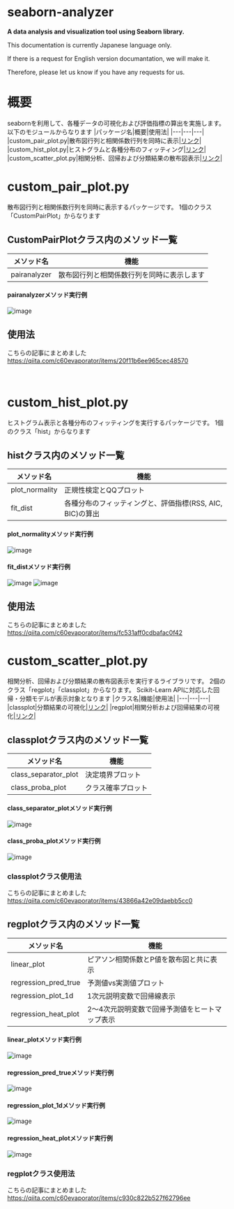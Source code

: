 # seaborn-analyzer
**A data analysis and visualization tool using Seaborn library.**

This documentation is currently Japanese language only.

If there is a request for English version documantation, we will make it.

Therefore, please let us know if you have any requests for us.

# 概要
seabornを利用して、各種データの可視化および評価指標の算出を実施します。
以下のモジュールからなります
|パッケージ名|概要|使用法|
|---|---|---|
|custom_pair_plot.py|散布図行列と相関係数行列を同時に表示|[リンク](https://qiita.com/c60evaporator/items/fc531aff0cdbafac0f42)|
|custom_hist_plot.py|ヒストグラムと各種分布のフィッティング|[リンク](https://qiita.com/c60evaporator/items/fc531aff0cdbafac0f42)|
|custom_scatter_plot.py|相関分析、回帰および分類結果の散布図表示|[リンク]()|

# custom_pair_plot.py
散布図行列と相関係数行列を同時に表示するパッケージです。
1個のクラス「CustomPairPlot」からなります

## CustomPairPlotクラス内のメソッド一覧
|メソッド名|機能|
|---|---|
|pairanalyzer|散布図行列と相関係数行列を同時に表示します|

#### pairanalyzerメソッド実行例
![image](https://user-images.githubusercontent.com/59557625/115889860-4e8bde80-a48f-11eb-826a-cd3c79556a42.png)

## 使用法
こちらの記事にまとめました
https://qiita.com/c60evaporator/items/20f11b6ee965cec48570

<br>

# custom_hist_plot.py
ヒストグラム表示と各種分布のフィッティングを実行するパッケージです。
1個のクラス「hist」からなります

## histクラス内のメソッド一覧
|メソッド名|機能|
|---|---|
|plot_normality|正規性検定とQQプロット|
|fit_dist|各種分布のフィッティングと、評価指標(RSS, AIC, BIC)の算出|

#### plot_normalityメソッド実行例
![image](https://user-images.githubusercontent.com/59557625/117275256-cfd46f80-ae98-11eb-9da7-6f6e133846fa.png)

#### fit_distメソッド実行例
![image](https://user-images.githubusercontent.com/59557625/115890066-81ce6d80-a48f-11eb-8390-f985d9e2b8b1.png)
![image](https://user-images.githubusercontent.com/59557625/115890108-8d219900-a48f-11eb-9896-38f7dedbb6e4.png)

## 使用法
こちらの記事にまとめました
https://qiita.com/c60evaporator/items/fc531aff0cdbafac0f42

# custom_scatter_plot.py
相関分析、回帰および分類結果の散布図表示を実行するライブラリです。
2個のクラス「regplot」「classplot」からなります。
Scikit-Learn APIに対応した回帰・分類モデルが表示対象となります
|クラス名|機能|使用法|
|---|---|---|
|classplot|分類結果の可視化|[リンク]()|
|regplot|相関分析および回帰結果の可視化|[リンク](https://qiita.com/c60evaporator/items/c930c822b527f62796ee)|

## classplotクラス内のメソッド一覧
|メソッド名|機能|
|---|---|
|class_separator_plot|決定境界プロット|
|class_proba_plot|クラス確率プロット|

#### class_separator_plotメソッド実行例
![image](https://user-images.githubusercontent.com/59557625/117274234-d7474900-ae97-11eb-9de2-c8a74dc179a5.png)

#### class_proba_plotメソッド実行例
![image](https://user-images.githubusercontent.com/59557625/117276085-a1a35f80-ae99-11eb-8368-cdd1cfa78346.png)

### classplotクラス使用法
こちらの記事にまとめました
https://qiita.com/c60evaporator/items/43866a42e09daebb5cc0

## regplotクラス内のメソッド一覧
|メソッド名|機能|
|---|---|
|linear_plot|ピアソン相関係数とP値を散布図と共に表示|
|regression_pred_true|予測値vs実測値プロット|
|regression_plot_1d|1次元説明変数で回帰線表示|
|regression_heat_plot|2～4次元説明変数で回帰予測値をヒートマップ表示|

#### linear_plotメソッド実行例
![image](https://user-images.githubusercontent.com/59557625/117276994-65243380-ae9a-11eb-8ec8-fa1fb5d60a55.png)

#### regression_pred_trueメソッド実行例
![image](https://user-images.githubusercontent.com/59557625/117277036-6fdec880-ae9a-11eb-887a-5f8b2a93b0f9.png)

#### regression_plot_1dメソッド実行例
![image](https://user-images.githubusercontent.com/59557625/117277075-78cf9a00-ae9a-11eb-835c-01f635754f7b.png)

#### regression_heat_plotメソッド実行例
![image](https://user-images.githubusercontent.com/59557625/115955837-1b4f5b00-a534-11eb-91b0-b913019d26ff.png)

### regplotクラス使用法
こちらの記事にまとめました
https://qiita.com/c60evaporator/items/c930c822b527f62796ee

